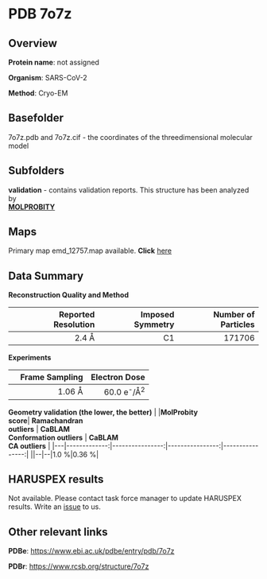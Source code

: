# PDB 7o7z

## Overview

**Protein name**: not assigned

**Organism**: SARS-CoV-2

**Method**: Cryo-EM



## Basefolder

7o7z.pdb and 7o7z.cif - the coordinates of the threedimensional molecular model

## Subfolders





**validation** - contains validation reports. This structure has been analyzed by <br>  [**MOLPROBITY**](https://github.com/thorn-lab/coronavirus_structural_task_force/tree/master/pdb/not_assigned/SARS-CoV-2/7o7z/validation/molprobity)    



## Maps

Primary map emd_12757.map available. **Click** [here](http://ftp.wwpdb.org/pub/emdb/structures/EMD-12757/map/) 

## Data Summary
**Reconstruction Quality and Method**

|   | Reported Resolution | Imposed Symmetry | Number of Particles |
|---|-------------:|----------------:|--------------:|
|   |2.4 Å|C1|171706|

**Experiments**

|   | Frame Sampling | Electron Dose |
|---|-------------:|----------------:|
|   |1.06 Å|60.0 e<sup>-</sup>/Å<sup>2</sup>|

**Geometry validation (the lower, the better)**
|   |**MolProbity<br>score**| **Ramachandran<br>outliers** | **CaBLAM<br>Conformation outliers** | **CaBLAM<br>CA outliers** |
|---|-------------:|----------------:|----------------:|----------------:|
||--|--|1.0 %|0.36 %|

## HARUSPEX results

Not available. Please contact task force manager to update HARUSPEX results. Write an [issue](https://github.com/thorn-lab/coronavirus_structural_task_force/issues) to us.

## Other relevant links 
**PDBe**:  https://www.ebi.ac.uk/pdbe/entry/pdb/7o7z
 
**PDBr**: https://www.rcsb.org/structure/7o7z 
